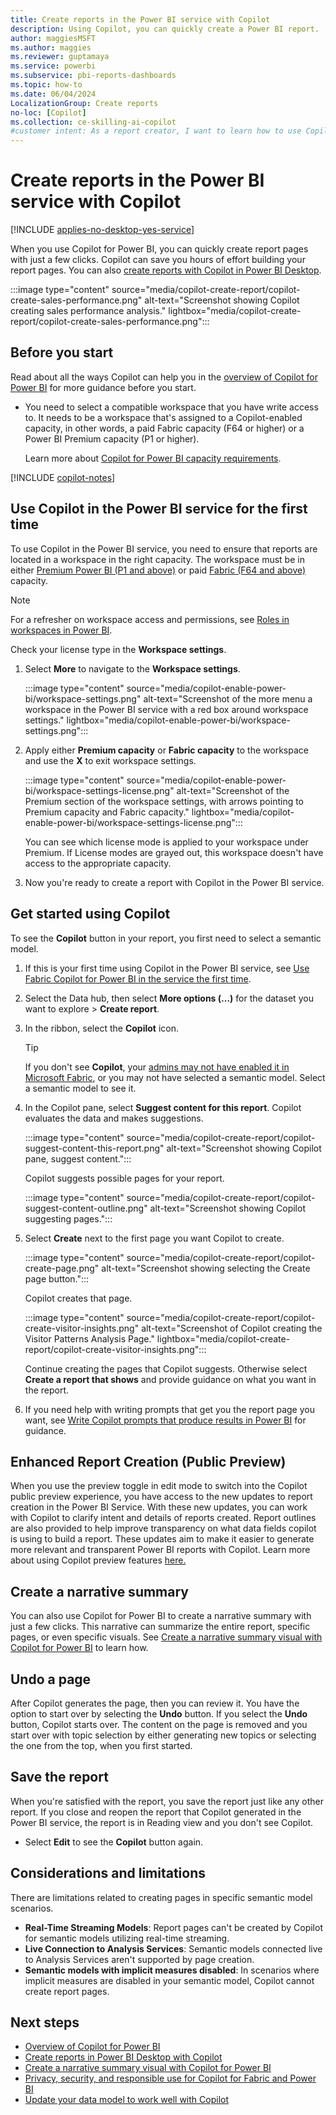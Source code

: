 ```yaml
---
title: Create reports in the Power BI service with Copilot
description: Using Copilot, you can quickly create a Power BI report.
author: maggiesMSFT
ms.author: maggies
ms.reviewer: guptamaya
ms.service: powerbi
ms.subservice: pbi-reports-dashboards
ms.topic: how-to
ms.date: 06/04/2024
LocalizationGroup: Create reports
no-loc: [Copilot]
ms.collection: ce-skilling-ai-copilot
#customer intent: As a report creator, I want to learn how to use Copilot in the Power BI service to create a Power BI report quickly.
---
```


# Create reports in the Power BI service with Copilot

[!INCLUDE [applies-no-desktop-yes-service](../includes/applies-no-desktop-yes-service.md)]

When you use Copilot for Power BI, you can quickly create report pages with just a few clicks. Copilot can save you hours of effort building your report pages. You can also [create reports with Copilot in Power BI Desktop](copilot-create-desktop-report.md).

:::image type="content" source="media/copilot-create-report/copilot-create-sales-performance.png" alt-text="Screenshot showing Copilot creating sales performance analysis." lightbox="media/copilot-create-report/copilot-create-sales-performance.png":::

## Before you start

Read about all the ways Copilot can help you in the [overview of Copilot for Power BI](copilot-introduction.md) for more guidance before you start.

- You need to select a compatible workspace that you have write access to. It needs to be a workspace that's assigned to a Copilot-enabled capacity, in other words, a paid Fabric capacity (F64 or higher) or a Power BI Premium capacity (P1 or higher).

    Learn more about [Copilot for Power BI capacity requirements](copilot-introduction.md#access-copilot-in-the-power-bi-service).

[!INCLUDE [copilot-notes](../includes/copilot-notes.md)]

## Use Copilot in the Power BI service for the first time

To use Copilot in the Power BI service, you need to ensure that reports are located in a workspace in the right capacity. The workspace must be in either [Premium Power BI (P1 and above)](../enterprise/service-premium-features.md) or paid [Fabric (F64 and above)](/fabric/enterprise/licenses) capacity.

> [!NOTE]
> For a refresher on workspace access and permissions, see [Roles in workspaces in Power BI](/power-bi/collaborate-share/service-roles-new-workspaces).

Check your license type in the **Workspace settings**.

1. Select **More** to navigate to the **Workspace settings**.

    :::image type="content" source="media/copilot-enable-power-bi/workspace-settings.png" alt-text="Screenshot of the more menu a workspace in the Power BI service with a red box around workspace settings." lightbox="media/copilot-enable-power-bi/workspace-settings.png":::

1. Apply either **Premium capacity** or **Fabric capacity** to the workspace and use the **X** to exit workspace settings.

    :::image type="content" source="media/copilot-enable-power-bi/workspace-settings-license.png" alt-text="Screenshot of the Premium section of the workspace settings, with arrows pointing to Premium capacity and Fabric capacity." lightbox="media/copilot-enable-power-bi/workspace-settings-license.png":::

    You can see which license mode is applied to your workspace under Premium. If License modes are grayed out, this workspace doesn't have access to the appropriate capacity.

1. Now you're ready to create a report with Copilot in the Power BI service.

## Get started using Copilot

To see the **Copilot** button in your report, you first need to select a semantic model.

1. If this is your first time using Copilot in the Power BI service, see [Use Fabric Copilot for Power BI in the service the first time](copilot-enable-power-bi.md#use-copilot-for-power-bi-in-the-service).

1. Select the Data hub, then select **More options (...)** for the dataset you want to explore > **Create report**.

1. In the ribbon, select the **Copilot** icon.

    > [!TIP]
    > If you don't see **Copilot**, your [admins may not have enabled it in Microsoft Fabric](/fabric/get-started/copilot-fabric-overview), or you may not have selected a semantic model. Select a semantic model to see it.

1. In the Copilot pane, select **Suggest content for this report**. Copilot evaluates the data and makes suggestions.

    :::image type="content" source="media/copilot-create-report/copilot-suggest-content-this-report.png" alt-text="Screenshot showing Copilot pane, suggest content.":::

    Copilot suggests possible pages for your report.

    :::image type="content" source="media/copilot-create-report/copilot-suggest-content-outline.png" alt-text="Screenshot showing Copilot suggesting pages.":::

1. Select **Create** next to the first page you want Copilot to create.

    :::image type="content" source="media/copilot-create-report/copilot-create-page.png" alt-text="Screenshot showing selecting the Create page button.":::

    Copilot creates that page. 

    :::image type="content" source="media/copilot-create-report/copilot-create-visitor-insights.png" alt-text="Screenshot of Copilot creating the Visitor Patterns Analysis Page." lightbox="media/copilot-create-report/copilot-create-visitor-insights.png":::

    Continue creating the pages that Copilot suggests. Otherwise select **Create a report that shows** and provide guidance on what you want in the report.

1. If you need help with writing prompts that get you the report page you want, see [Write Copilot prompts that produce results in Power BI](copilot-prompts-report-pages.md) for guidance.

## Enhanced Report Creation (Public Preview)

When you use the preview toggle in edit mode to switch into the Copilot public preview experience, you have access to the new updates to report creation in the Power BI Service. With these new updates, you can work with Copilot to clarify intent and details of reports created. Report outlines are also provided to help improve transparency on what data fields copilot is using to build a report. These updates aim to make it easier to generate more relevant and transparent Power BI reports with Copilot. Learn more about using Copilot preview features [here.](copilot-preview-toggle.md)

## Create a narrative summary

You can also use Copilot for Power BI to create a narrative summary with just a few clicks. This narrative can summarize the entire report, specific pages, or even specific visuals. See [Create a narrative summary visual with Copilot for Power BI](copilot-create-narrative.md) to learn how.

## Undo a page  

After Copilot generates the page, then you can review it. You have the option to start over by selecting the **Undo** button.  If you select the **Undo** button, Copilot starts over. The content on the page is removed and you start over with topic selection by either generating new topics or selecting the one from the top, when you first started.

## Save the report

When you're satisfied with the report, you save the report just like any other report. If you close and reopen the report that Copilot generated in the Power BI service, the report is in Reading view and you don't see Copilot.

- Select **Edit** to see the **Copilot** button again. 

## Considerations and limitations

There are limitations related to creating pages in specific semantic model scenarios.

- **Real-Time Streaming Models**: Report pages can't be created by Copilot for semantic models utilizing real-time streaming.
- **Live Connection to Analysis Services**: Semantic models connected live to Analysis Services aren't supported by page creation.
- **Semantic models with implicit measures disabled**: In scenarios where implicit measures are disabled in your semantic model, Copilot cannot create report pages.
  
## Next steps

- [Overview of Copilot for Power BI](copilot-introduction.md)
- [Create reports in Power BI Desktop with Copilot](copilot-create-desktop-report.md)
- [Create a narrative summary visual with Copilot for Power BI](copilot-create-narrative.md)
- [Privacy, security, and responsible use for Copilot for Fabric and Power BI](/fabric/get-started/copilot-power-bi-privacy-security)
- [Update your data model to work well with Copilot](copilot-evaluate-data.md)

